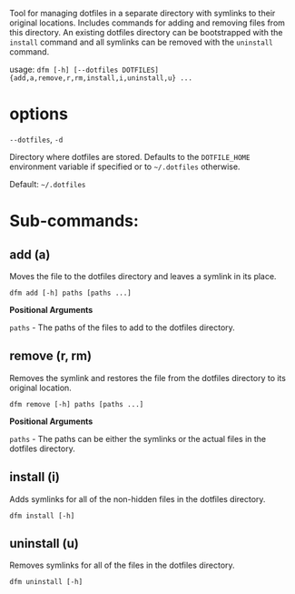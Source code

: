 Tool for managing dotfiles in a separate directory with symlinks to
their original locations. Includes commands for adding and removing
files from this directory. An existing dotfiles directory can be
bootstrapped with the `install` command and all symlinks can be
removed with the `uninstall` command.

usage: `dfm [-h] [--dotfiles DOTFILES] {add,a,remove,r,rm,install,i,uninstall,u} ...`


options
=======

`--dotfiles`, `-d`

   Directory where dotfiles are stored. Defaults to the `DOTFILE_HOME`
   environment variable if specified or to `~/.dotfiles` otherwise.

Default: `~/.dotfiles`


Sub-commands:
=============


add (a)
-------

   Moves the file to the dotfiles directory and leaves a symlink in
   its place.

   `dfm add [-h] paths [paths ...]`


**Positional Arguments**

`paths` - The paths of the files to add to the dotfiles directory.


remove (r, rm)
--------------

   Removes the symlink and restores the file from the dotfiles
   directory to its original location.

   `dfm remove [-h] paths [paths ...]`


**Positional Arguments**

`paths` - The paths can be either the symlinks or the actual files in the dotfiles directory.


install (i)
-----------

   Adds symlinks for all of the non-hidden files in the dotfiles
   directory.

   `dfm install [-h]`


uninstall (u)
-------------

   Removes symlinks for all of the files in the dotfiles directory.

   `dfm uninstall [-h]`
